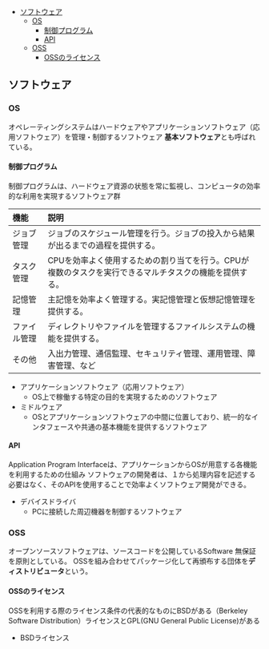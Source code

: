 - [ソフトウェア](#ソフトウェア)
  - [OS](#os)
    - [制御プログラム](#制御プログラム)
    - [API](#api)
  - [OSS](#oss)
    - [OSSのライセンス](#ossのライセンス)
## ソフトウェア

### OS
オペレーティングシステムはハードウェアやアプリケーションソフトウェア（応用ソフトウェア）を管理・制御するソフトウェア
**基本ソフトウェア**とも呼ばれている。

#### 制御プログラム
制御プログラムは、ハードウェア資源の状態を常に監視し、コンピュータの効率的な利用を実現するソフトウェア群

| 機能         | 説明                                                                                                   |
| :----------- | :----------------------------------------------------------------------------------------------------- |
| ジョブ管理   | ジョブのスケジュール管理を行う。ジョブの投入から結果が出るまでの過程を提供する。                       |
| タスク管理   | CPUを効率よく使用するための割り当てを行う。CPUが複数のタスクを実行できるマルチタスクの機能を提供する。 |
| 記憶管理     | 主記憶を効率よく管理する。実記憶管理と仮想記憶管理を提供する。                                         |
| ファイル管理 | ディレクトリやファイルを管理するファイルシステムの機能を提供する。                                     |
| その他       | 入出力管理、通信監理、セキュリティ管理、運用管理、障害管理、など |

- アプリケーションソフトウェア（応用ソフトウェア）
  - OS上で稼働する特定の目的を実現するためのソフトウェア
- ミドルウェア
  - OSとアプリケーションソフトウェアの中間に位置しており、統一的なインタフェースや共通の基本機能を提供するソフトウェア

#### API
Application Program Interfaceは、アプリケーションからOSが用意する各機能を利用するための仕組み
ソフトウェアの開発者は、１から処理内容を記述する必要はなく、そのAPIを使用することで効率よくソフトウェア開発ができる。

- デバイスドライバ 
  - PCに接続した周辺機器を制御するソフトウェア

### OSS
オープンソースソフトウェアは、ソースコードを公開しているSoftware
無保証を原則としている。
OSSを組み合わせてパッケージ化して再頒布する団体を**ディストリビュータ**という。

#### OSSのライセンス
OSSを利用する際のライセンス条件の代表的なものにBSDがある（Berkeley Software Distribution）ライセンスとGPL(GNU General Public License)がある
- BSDライセンス
